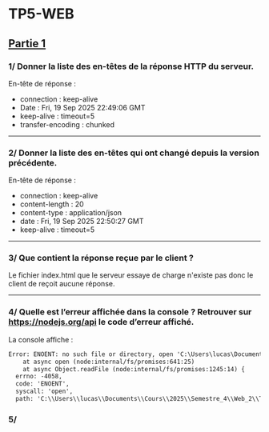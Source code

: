 # **TP5-WEB**

## <ins>Partie 1</ins>

### 1/ Donner la liste des en-têtes de la réponse HTTP du serveur.

En-tête de réponse : 
- connection : keep-alive
- Date : Fri, 19 Sep 2025 22:49:06 GMT
- keep-alive : timeout=5
- transfer-encoding : chunked

---

### 2/ Donner la liste des en-têtes qui ont changé depuis la version précédente.
En-tête de réponse : 
- connection : keep-alive
- content-length : 20
- content-type : application/json
- date : Fri, 19 Sep 2025 22:50:27 GMT
- keep-alive : timeout=5

---

### 3/ Que contient la réponse reçue par le client ?

Le fichier index.html que le serveur essaye de charge n'existe pas donc le client de reçoit aucune réponse.

---

### 4/ Quelle est l’erreur affichée dans la console ? Retrouver sur https://nodejs.org/api le code d’erreur affiché.
La console affiche :
```txt
Error: ENOENT: no such file or directory, open 'C:\Users\lucas\Documents\Cours\2025\Semestre_4\Web_2\TP\TP5-WEB\xindex.html'
    at async open (node:internal/fs/promises:641:25)
    at async Object.readFile (node:internal/fs/promises:1245:14) {
  errno: -4058,
  code: 'ENOENT',
  syscall: 'open',
  path: 'C:\\Users\\lucas\\Documents\\Cours\\2025\\Semestre_4\\Web_2\\TP\\TP5-WEB\\xindex.html'

```
### 5/